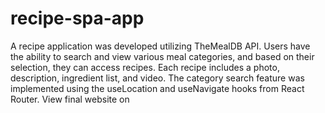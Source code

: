 # recipe-spa-app

A recipe application was developed utilizing TheMealDB API.  Users have the ability to search and view various meal categories, and based on their selection, they can access recipes. Each recipe includes a photo, description, ingredient list, and video. The category search feature was implemented using the useLocation and useNavigate hooks from React Router. View final website on
